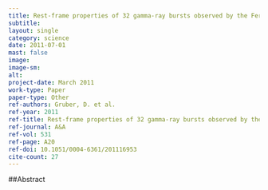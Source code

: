 ```yaml
---
title: Rest-frame properties of 32 gamma-ray bursts observed by the Fermi Gamma-Ray Burst Monitor
subtitle: 
layout: single
category: science
date: 2011-07-01
mast: false
image: 
image-sm: 
alt: 
project-date: March 2011
work-type: Paper
paper-type: Other
ref-authors: Gruber, D. et al.
ref-year: 2011
ref-title: Rest-frame properties of 32 gamma-ray bursts observed by the Fermi Gamma-Ray Burst Monitor
ref-journal: A&A
ref-vol: 531
ref-page: A20
ref-doi: 10.1051/0004-6361/201116953
cite-count: 27
---
```



##Abstract
